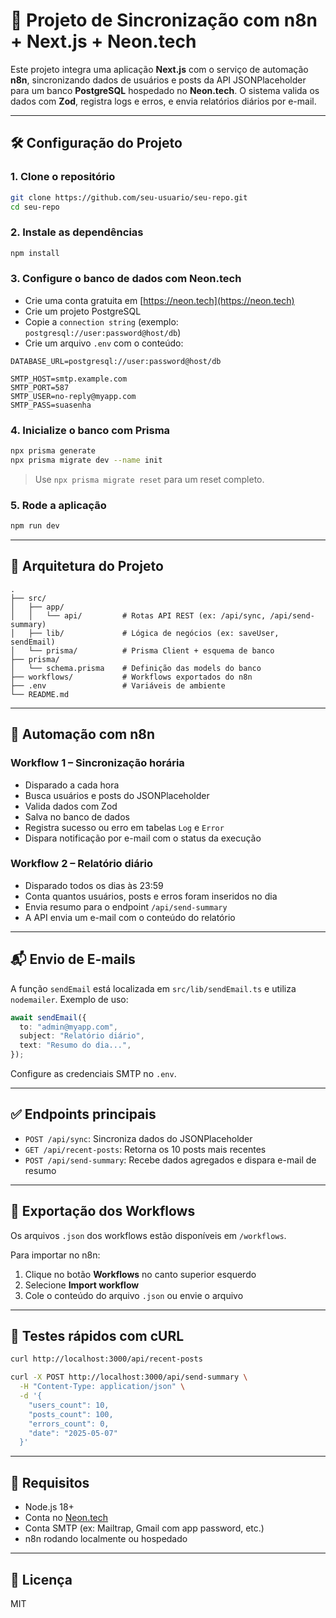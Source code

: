# 🚀 Projeto de Sincronização com n8n + Next.js + Neon.tech

Este projeto integra uma aplicação **Next.js** com o serviço de automação **n8n**, sincronizando dados de usuários e posts da API JSONPlaceholder para um banco **PostgreSQL** hospedado no **Neon.tech**. O sistema valida os dados com **Zod**, registra logs e erros, e envia relatórios diários por e-mail.

---

## 🛠️ Configuração do Projeto

### 1. Clone o repositório

```bash
git clone https://github.com/seu-usuario/seu-repo.git
cd seu-repo
```

### 2. Instale as dependências

```bash
npm install
```

### 3. Configure o banco de dados com Neon.tech

- Crie uma conta gratuita em [https://neon.tech](https://neon.tech)
- Crie um projeto PostgreSQL
- Copie a `connection string` (exemplo: `postgresql://user:password@host/db`)
- Crie um arquivo `.env` com o conteúdo:

```env
DATABASE_URL=postgresql://user:password@host/db

SMTP_HOST=smtp.example.com
SMTP_PORT=587
SMTP_USER=no-reply@myapp.com
SMTP_PASS=suasenha
```

### 4. Inicialize o banco com Prisma

```bash
npx prisma generate
npx prisma migrate dev --name init
```

> Use `npx prisma migrate reset` para um reset completo.

### 5. Rode a aplicação

```bash
npm run dev
```

---

## 🧠 Arquitetura do Projeto

```text
.
├── src/
│   ├── app/
│   │   └── api/         # Rotas API REST (ex: /api/sync, /api/send-summary)
│   ├── lib/             # Lógica de negócios (ex: saveUser, sendEmail)
│   └── prisma/          # Prisma Client + esquema de banco
├── prisma/
│   └── schema.prisma    # Definição das models do banco
├── workflows/           # Workflows exportados do n8n
├── .env                 # Variáveis de ambiente
└── README.md
```

---

## 🔁 Automação com n8n

### Workflow 1 – Sincronização horária

- Disparado a cada hora
- Busca usuários e posts do JSONPlaceholder
- Valida dados com Zod
- Salva no banco de dados
- Registra sucesso ou erro em tabelas `Log` e `Error`
- Dispara notificação por e-mail com o status da execução

### Workflow 2 – Relatório diário

- Disparado todos os dias às 23:59
- Conta quantos usuários, posts e erros foram inseridos no dia
- Envia resumo para o endpoint `/api/send-summary`
- A API envia um e-mail com o conteúdo do relatório

---

## 📬 Envio de E-mails

A função `sendEmail` está localizada em `src/lib/sendEmail.ts` e utiliza `nodemailer`. Exemplo de uso:

```ts
await sendEmail({
  to: "admin@myapp.com",
  subject: "Relatório diário",
  text: "Resumo do dia...",
});
```

Configure as credenciais SMTP no `.env`.

---

## ✅ Endpoints principais

- `POST /api/sync`: Sincroniza dados do JSONPlaceholder
- `GET /api/recent-posts`: Retorna os 10 posts mais recentes
- `POST /api/send-summary`: Recebe dados agregados e dispara e-mail de resumo

---

## 📂 Exportação dos Workflows

Os arquivos `.json` dos workflows estão disponíveis em `/workflows`.

Para importar no n8n:
1. Clique no botão **Workflows** no canto superior esquerdo
2. Selecione **Import workflow**
3. Cole o conteúdo do arquivo `.json` ou envie o arquivo

---

## 🧪 Testes rápidos com cURL

```bash
curl http://localhost:3000/api/recent-posts

curl -X POST http://localhost:3000/api/send-summary \
  -H "Content-Type: application/json" \
  -d '{
    "users_count": 10,
    "posts_count": 100,
    "errors_count": 0,
    "date": "2025-05-07"
  }'
```

---

## 📌 Requisitos

- Node.js 18+
- Conta no [Neon.tech](https://neon.tech/)
- Conta SMTP (ex: Mailtrap, Gmail com app password, etc.)
- n8n rodando localmente ou hospedado

---

## 📄 Licença

MIT
